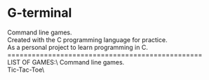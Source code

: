 # G-terminal
Command line games.\
Created with the C programming language for practice.\
As a personal project to learn programming in C.\
================================================\
LIST OF GAMES:\ 
Command line games.\
Tic-Tac-Toe\
